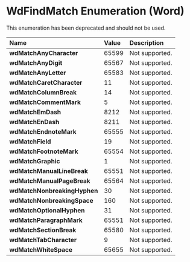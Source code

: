 
# WdFindMatch Enumeration (Word)

This enumeration has been deprecated and should not be used.



|**Name**|**Value**|**Description**|
|:-----|:-----|:-----|
|**wdMatchAnyCharacter**|65599|Not supported.|
|**wdMatchAnyDigit**|65567|Not supported.|
|**wdMatchAnyLetter**|65583|Not supported.|
|**wdMatchCaretCharacter**|11|Not supported.|
|**wdMatchColumnBreak**|14|Not supported.|
|**wdMatchCommentMark**|5|Not supported.|
|**wdMatchEmDash**|8212|Not supported.|
|**wdMatchEnDash**|8211|Not supported.|
|**wdMatchEndnoteMark**|65555|Not supported.|
|**wdMatchField**|19|Not supported.|
|**wdMatchFootnoteMark**|65554|Not supported.|
|**wdMatchGraphic**|1|Not supported.|
|**wdMatchManualLineBreak**|65551|Not supported.|
|**wdMatchManualPageBreak**|65564|Not supported.|
|**wdMatchNonbreakingHyphen**|30|Not supported.|
|**wdMatchNonbreakingSpace**|160|Not supported.|
|**wdMatchOptionalHyphen**|31|Not supported.|
|**wdMatchParagraphMark**|65551|Not supported.|
|**wdMatchSectionBreak**|65580|Not supported.|
|**wdMatchTabCharacter**|9|Not supported.|
|**wdMatchWhiteSpace**|65655|Not supported.|
